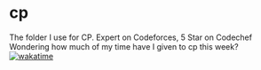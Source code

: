 # cp 
The folder I use for CP.
Expert on Codeforces, 5 Star on Codechef  
Wondering how much of my time have I given to cp this week?  
[![wakatime](https://wakatime.com/badge/github/AbhJ/cp.svg)](https://wakatime.com/badge/github/AbhJ/cp)
